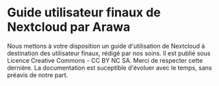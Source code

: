 # Guide utilisateur finaux de Nextcloud par Arawa
Nous mettons à votre disposition un guide d'utilisation de Nextcloud à destination des utilisateur finaux, rédigé par nos soins.
Il est publié sous Licence Creative Commons - CC BY NC SA. Merci de respecter cette dernière.
La documentation est suceptible d'évoluer avec le temps, sans préavis de notre part. 
